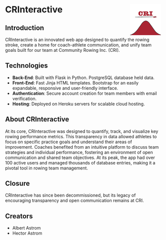 # CRInteractive <img src="logo.png" style="float: right;" alt="logo" width="100"/>

## Introduction
CRInteractive is an innovated web app designed to quantify the rowing stroke, create a home for coach-athlete communication, and unify team goals built for our team at Community Rowing Inc. (CRI).

## Technologies
- **Back-End**: Built with Flask in Python. PostgreSQL database held data. 
- **Front-End**: Fast Jinja HTML templates. Bootstrap for an easily expandable, responsive and user-friendly interface.
- **Authentication**: Secure account creation for team members with email verification.
- **Hosting**: Deployed on Heroku servers for scalable cloud hosting.

## About CRInteractive
At its core, CRInteractive was designed to quantify, track, and visualize key rowing performance metrics. This transparency in data allowed athletes to focus on specific practice goals and understand their areas of improvement. Coaches benefited from an intuitive platform to discuss team strategies and individual performance, fostering an environment of open communication and shared team objectives. At its peak, the app had over 100 active users and managed thousands of database entries, making it a pivotal tool in rowing team management.

## Closure
CRInteractive has since been decommissioned, but its legacy of encouraging transparency and open communication remains at CRI.

## Creators
- Albert Astrom
- Hector Astrom
